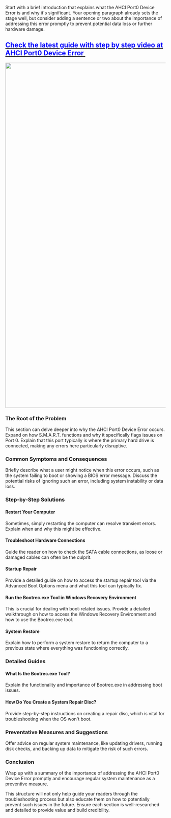 Start with a brief introduction that explains what the AHCI Port0 Device Error is and why it's significant. Your opening paragraph already sets the stage well, but consider adding a sentence or two about the importance of addressing this error promptly to prevent potential data loss or further hardware damage.
<h2 class="entry-title"><a href="https://milagromobilemarketing.com/ahci-port0-device-error/"><strong><span style="color: #0000ff;">Check the latest guide with step by step video at AHCI Port0 Device Error </span></strong></a></h2>
<img class="alignnone size-medium" src="https://milagromobilemarketing.com/wp-content/uploads/2022/03/videoblocks-side-view-of-black-man-in-glasses-concentrating-on-work-when-typing-something-using-desktop-computer-at-office-desk_hig19xe7ix_thumbnail-1080_01-1.png" width="1920" height="1080" />
<h3>The Root of the Problem</h3>
This section can delve deeper into why the AHCI Port0 Device Error occurs. Expand on how S.M.A.R.T. functions and why it specifically flags issues on Port 0. Explain that this port typically is where the primary hard drive is connected, making any errors here particularly disruptive.
<h3>Common Symptoms and Consequences</h3>
Briefly describe what a user might notice when this error occurs, such as the system failing to boot or showing a BIOS error message. Discuss the potential risks of ignoring such an error, including system instability or data loss.
<h3>Step-by-Step Solutions</h3>
<h4>Restart Your Computer</h4>
Sometimes, simply restarting the computer can resolve transient errors. Explain when and why this might be effective.
<h4>Troubleshoot Hardware Connections</h4>
Guide the reader on how to check the SATA cable connections, as loose or damaged cables can often be the culprit.
<h4>Startup Repair</h4>
Provide a detailed guide on how to access the startup repair tool via the Advanced Boot Options menu and what this tool can typically fix.
<h4>Run the Bootrec.exe Tool in Windows Recovery Environment</h4>
This is crucial for dealing with boot-related issues. Provide a detailed walkthrough on how to access the Windows Recovery Environment and how to use the Bootrec.exe tool.
<h4>System Restore</h4>
Explain how to perform a system restore to return the computer to a previous state where everything was functioning correctly.
<h3>Detailed Guides</h3>
<h4>What Is the Bootrec.exe Tool?</h4>
Explain the functionality and importance of Bootrec.exe in addressing boot issues.
<h4>How Do You Create a System Repair Disc?</h4>
Provide step-by-step instructions on creating a repair disc, which is vital for troubleshooting when the OS won't boot.
<h3>Preventative Measures and Suggestions</h3>
Offer advice on regular system maintenance, like updating drivers, running disk checks, and backing up data to mitigate the risk of such errors.
<h3>Conclusion</h3>
Wrap up with a summary of the importance of addressing the AHCI Port0 Device Error promptly and encourage regular system maintenance as a preventive measure.

This structure will not only help guide your readers through the troubleshooting process but also educate them on how to potentially prevent such issues in the future. Ensure each section is well-researched and detailed to provide value and build credibility.
